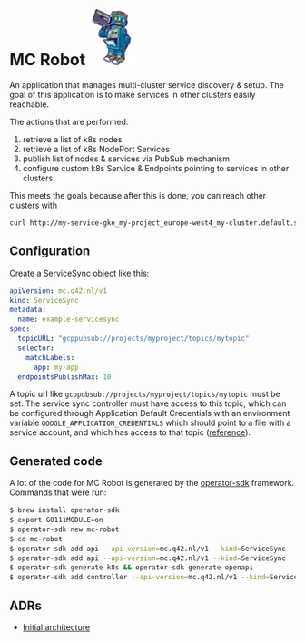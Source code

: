 # MC Robot <img src=".robot.jpeg#" height="100" />
An application that manages multi-cluster service discovery & setup.
The goal of this application is to make services in other clusters easily reachable.

The actions that are performed:
1. retrieve a list of k8s nodes
2. retrieve a list of k8s NodePort Services
3. publish list of nodes & services via PubSub mechanism
4. configure custom k8s Service & Endpoints pointing to services in other clusters

This meets the goals because after this is done, you can reach other clusters with
```bash
curl http://my-service-gke_my-project_europe-west4_my-cluster.default.svc.cluster.local
```

## Configuration
Create a ServiceSync object like this:
```yaml
apiVersion: mc.q42.nl/v1
kind: ServiceSync
metadata:
  name: example-servicesync
spec:
  topicURL: "gcppubsub://projects/myproject/topics/mytopic"
  selector:
    matchLabels:
      app: my-app
  endpointsPublishMax: 10
```

A topic url like `gcppubsub://projects/myproject/topics/mytopic` must be set.
The service sync controller must have access to this topic, which can be
configured through Application Default Crecentials with an environment variable
`GOOGLE_APPLICATION_CREDENTIALS` which should point to a file with a service
account, and which has access to that topic
([reference](https://gocloud.dev/howto/pubsub/publish/)).

## Generated code
A lot of the code for MC Robot is generated by the [operator-sdk](https://github.com/operator-framework/) framework.
Commands that were run:

```bash
$ brew install operator-sdk
$ export GO111MODULE=on
$ operator-sdk new mc-robot
$ cd mc-robot
$ operator-sdk add api --api-version=mc.q42.nl/v1 --kind=ServiceSync
$ operator-sdk add api --api-version=mc.q42.nl/v1 --kind=ServiceSync
$ operator-sdk generate k8s && operator-sdk generate openapi
$ operator-sdk add controller --api-version=mc.q42.nl/v1 --kind=ServiceSync
```

## ADRs
- [Initial architecture](./adr/0001-architecture.md)
